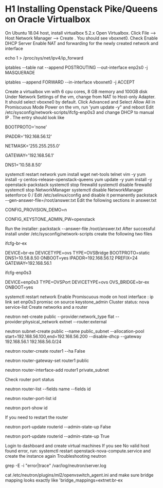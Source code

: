 # H1 Installing Openstack Pike/Queens on Oracle Virtualbox


On Ubuntu 18.04 host, install virtualbox 5.2.x
Open Virtualbox. Click File --> Host Network Manager --> Create . You should see vboxnet0. Check Enable DHCP Server
Enable NAT and forwarding for the newly created network and interface



echo 1 > /proc/sys/net/ipv4/ip_forward

iptables --table nat --append POSTROUTING --out-interface enp2s0 -j MASQUERADE

iptables --append FORWARD --in-interface vboxnet0 -j ACCEPT



Create a virtualbox vm with 6 cpu cores, 8 GB memory and 100GB disk
Under Network Settings of the vm, change from NAT to Host-only Adapter. It should select vboxne0 by default. Click Advanced and Select Allow All in Promiscuous Mode
Power on the vm, run 'yum update -y" and reboot
Edit /etc/sysconfig/network-scripts/ifcfg-enp0s3 and change DHCP to manual IP . The entry should look like



BOOTPROTO='none'

IPADDR='192.168.56.12'

NETMASK='255.255.255.0'

GATEWAY='192.168.56.1'

DNS1='10.58.8.50'



systemctl restart network
yum install wget net-tools telnet vim -y
yum install -y centos-release-openstack-queens
yum update -y
yum install -y openstack-packstack
systemctl stop firewalld
systemctl disable firewalld
systemctl stop NetworkManager
systemctl disable NetworkManager
setenforce 0 / Edit /etc/selinux/config and disable it permanently 
packstack --gen-answer-file=/root/answer.txt
Edit the following sections in answer.txt



CONFIG_PROVISION_DEMO=n

CONFIG_KEYSTONE_ADMIN_PW=openstack



Run the installer: packstack --answer-file /root/answer.txt
After successful install under /etc/sysconfig/network-scripts create the following two files


ifcfg-br-ex

DEVICE=br-ex
DEVICETYPE=ovs
TYPE=OVSBridge
BOOTPROTO=static
DNS1=10.58.8.50
ONBOOT=yes
IPADDR=192.168.56.12
PREFIX=24
GATEWAY=192.168.56.1

ifcfg-enp0s3

DEVICE=enp0s3
TYPE=OVSPort
DEVICETYPE=ovs
OVS_BRIDGE=br-ex
ONBOOT=yes

systemctl restart network
Enable Promiscuous mode on host interface : ip link set enp0s3 promisc on
source keystone_admin
Cluster status: nova service-list
Create networks and a router



neutron net-create public --provider:network_type flat --provider:physical_network extnet --router:external

neutron subnet-create public --name public_subnet --allocation-pool start=192.168.56.100,end=192.168.56.200 --disable-dhcp --gateway 192.168.56.1 192.168.56.0/24

neutron router-create router1 --ha False

neutron router-gateway-set router1 public

neutron router-interface-add router1 private_subnet



Check router port status



neutron router-list --fields name --fields id

neutron router-port-list id

neutron port-show id



If you need to restart the router



neutron port-update routerid --admin-state-up False

neutron port-update routerid --admin-state-up True



Login to dashboard and create virtual machines
If you see No valid host found error, run: systemctl restart openstack-nova-compute.service and create the instance again
Troubleshooting neutron



grep -E -i "error|trace" /var/log/neutron/server.log

cat /etc/neutron/plugins/ml2/openvswitch_agent.ini and make sure bridge mapping looks exactly like 'bridge_mappings=extnet:br-ex
